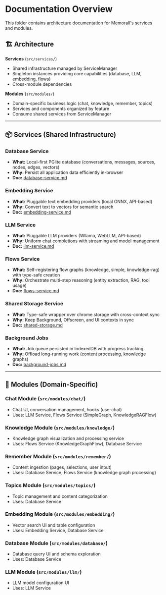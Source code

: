 # Documentation Overview

This folder contains architecture documentation for Memorall's services and modules.

## 🏗️ Architecture

**Services** (`src/services/`)
- Shared infrastructure managed by ServiceManager
- Singleton instances providing core capabilities (database, LLM, embedding, flows)
- Cross-module dependencies

**Modules** (`src/modules/`)
- Domain-specific business logic (chat, knowledge, remember, topics)
- Services and components organized by feature
- Consume shared services from ServiceManager

---

## 📦 Services (Shared Infrastructure)

### Database Service
- **What:** Local-first PGlite database (conversations, messages, sources, nodes, edges, vectors)
- **Why:** Persist all application data efficiently in-browser
- **Doc:** [database-service.md](./database-service.md)

### Embedding Service
- **What:** Pluggable text embedding providers (local ONNX, API-based)
- **Why:** Convert text to vectors for semantic search
- **Doc:** [embedding-service.md](./embedding-service.md)

### LLM Service
- **What:** Pluggable LLM providers (Wllama, WebLLM, API-based)
- **Why:** Uniform chat completions with streaming and model management
- **Doc:** [llm-service.md](./llm-service.md)

### Flows Service
- **What:** Self-registering flow graphs (knowledge, simple, knowledge-rag) with type-safe creation
- **Why:** Orchestrate multi-step reasoning (entity extraction, RAG, tool usage)
- **Doc:** [flows-service.md](./flows-service.md)

### Shared Storage Service
- **What:** Type-safe wrapper over chrome.storage with cross-context sync
- **Why:** Keep Background, Offscreen, and UI contexts in sync
- **Doc:** [shared-storage.md](./shared-storage.md)

### Background Jobs
- **What:** Job queue persisted in IndexedDB with progress tracking
- **Why:** Offload long-running work (content processing, knowledge graphs)
- **Doc:** [background-jobs.md](./background-jobs.md)

---

## 🧩 Modules (Domain-Specific)

### Chat Module (`src/modules/chat/`)
- Chat UI, conversation management, hooks (use-chat)
- Uses: LLM Service, Flows Service (SimpleGraph, KnowledgeRAGFlow)

### Knowledge Module (`src/modules/knowledge/`)
- Knowledge graph visualization and processing service
- Uses: Flows Service (KnowledgeGraphFlow), Database Service

### Remember Module (`src/modules/remember/`)
- Content ingestion (pages, selections, user input)
- Uses: Database Service, Flows Service (knowledge graph processing)

### Topics Module (`src/modules/topics/`)
- Topic management and content categorization
- Uses: Database Service

### Embedding Module (`src/modules/embedding/`)
- Vector search UI and table configuration
- Uses: Embedding Service, Database Service

### Database Module (`src/modules/database/`)
- Database query UI and schema exploration
- Uses: Database Service

### LLM Module (`src/modules/llm/`)
- LLM model configuration UI
- Uses: LLM Service
